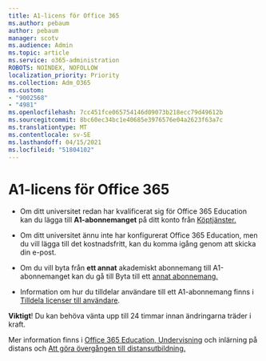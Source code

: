 ```yaml
---
title: A1-licens för Office 365
ms.author: pebaum
author: pebaum
manager: scotv
ms.audience: Admin
ms.topic: article
ms.service: o365-administration
ROBOTS: NOINDEX, NOFOLLOW
localization_priority: Priority
ms.collection: Adm_O365
ms.custom:
- "9002568"
- "4981"
ms.openlocfilehash: 7cc451fce065754146d09073b218ecc79d49612b
ms.sourcegitcommit: 8bc60ec34bc1e40685e3976576e04a2623f63a7c
ms.translationtype: MT
ms.contentlocale: sv-SE
ms.lasthandoff: 04/15/2021
ms.locfileid: "51804102"
---
```

# <a name="a1-license-for-office-365"></a>A1-licens för Office 365

- Om ditt universitet redan har kvalificerat sig för Office 365 Education kan du lägga till **A1-abonnemanget** på ditt konto från [Köptjänster.](https://docs.microsoft.com/microsoft-365/commerce/buy-another-subscription#buy-another-subscription)

- Om ditt universitet ännu inte har konfigurerat Office 365 Education, men du vill [](https://www.microsoft.com/education/products/office) lägga till det kostnadsfritt, kan du komma igång genom att skicka din e-post.

- Om du vill byta från **ett annat** akademiskt abonnemang till A1-abonnemanget kan du gå till Byta till ett [annat abonnemang.](https://docs.microsoft.com/microsoft-365/commerce/subscriptions/switch-plans-manually)

- Information om hur du tilldelar användare till ett A1-abonnemang finns i [Tilldela licenser till användare](https://docs.microsoft.com/microsoft-365/admin/manage/assign-licenses-to-users).

**Viktigt**! Du kan behöva vänta upp till 24 timmar innan ändringarna träder i kraft.

Mer information finns i [Office 365 Education, Undervisning](https://support.office.com/article/remote-teaching-and-learning-in-office-365-education-f651ccae-7b65-478b-8366-51bb884025c4) och inlärning på distans och [Att göra övergången till distansutbildning.](https://www.microsoft.com/education/remote-learning)
